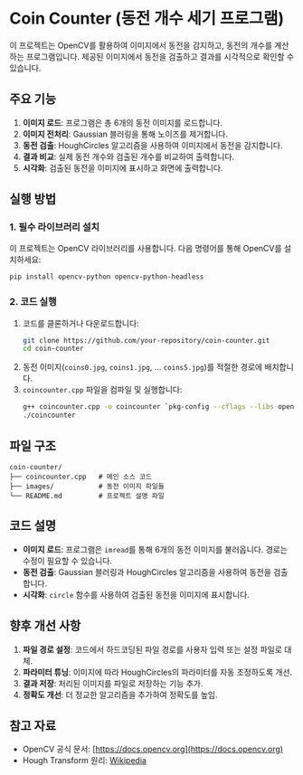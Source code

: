 # Coin Counter (동전 개수 세기 프로그램)
이 프로젝트는 OpenCV를 활용하여 이미지에서 동전을 감지하고, 동전의 개수를 계산하는 프로그램입니다. 제공된 이미지에서 동전을 검출하고 결과를 시각적으로 확인할 수 있습니다.

## 주요 기능
1. **이미지 로드**: 프로그램은 총 6개의 동전 이미지를 로드합니다.
2. **이미지 전처리**: Gaussian 블러링을 통해 노이즈를 제거합니다.
3. **동전 검출**: HoughCircles 알고리즘을 사용하여 이미지에서 동전을 감지합니다.
4. **결과 비교**: 실제 동전 개수와 검출된 개수를 비교하여 출력합니다.
5. **시각화**: 검출된 동전을 이미지에 표시하고 화면에 출력합니다.


## 실행 방법

### 1. 필수 라이브러리 설치
이 프로젝트는 OpenCV 라이브러리를 사용합니다. 다음 명령어를 통해 OpenCV를 설치하세요:
```bash
pip install opencv-python opencv-python-headless
```

### 2. 코드 실행
1. 코드를 클론하거나 다운로드합니다:
   ```bash
   git clone https://github.com/your-repository/coin-counter.git
   cd coin-counter
   ```
2. 동전 이미지(`coins0.jpg`, `coins1.jpg`, ... `coins5.jpg`)를 적절한 경로에 배치합니다.
3. `coincounter.cpp` 파일을 컴파일 및 실행합니다:
   ```bash
   g++ coincounter.cpp -o coincounter `pkg-config --cflags --libs opencv4`
   ./coincounter
   ```


## 파일 구조
```
coin-counter/
├── coincounter.cpp   # 메인 소스 코드
├── images/           # 동전 이미지 파일들
└── README.md         # 프로젝트 설명 파일
```


## 코드 설명
- **이미지 로드**:
  프로그램은 `imread`를 통해 6개의 동전 이미지를 불러옵니다. 경로는 수정이 필요할 수 있습니다.
- **동전 검출**:
  Gaussian 블러링과 HoughCircles 알고리즘을 사용하여 동전을 검출합니다.
- **시각화**:
  `circle` 함수를 사용하여 검출된 동전을 이미지에 표시합니다.


## 향후 개선 사항
1. **파일 경로 설정**: 코드에서 하드코딩된 파일 경로를 사용자 입력 또는 설정 파일로 대체.
2. **파라미터 튜닝**: 이미지에 따라 HoughCircles의 파라미터를 자동 조정하도록 개선.
3. **결과 저장**: 처리된 이미지를 파일로 저장하는 기능 추가.
4. **정확도 개선**: 더 정교한 알고리즘을 추가하여 정확도를 높임.


## 참고 자료
- OpenCV 공식 문서: [https://docs.opencv.org](https://docs.opencv.org)
- Hough Transform 원리: [Wikipedia](https://en.wikipedia.org/wiki/Hough_transform)

